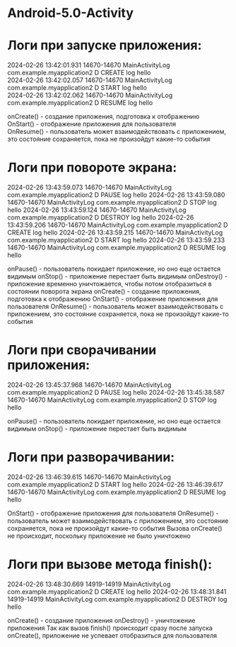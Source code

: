 # Android-5.0-Activity
# Логи при запуске приложения:
2024-02-26 13:42:01.931 14670-14670 MainActivityLog         com.example.myapplication2           D  CREATE log hello  
2024-02-26 13:42:02.057 14670-14670 MainActivityLog         com.example.myapplication2           D  START log hello  
2024-02-26 13:42:02.062 14670-14670 MainActivityLog         com.example.myapplication2           D  RESUME log hello  
  
onCreate() - создание приложения, подготовка к отображению  
OnStart() -  отображение приложения для пользователя  
OnResume() - пользователь может взаимодействовать с приложением, это состояние сохраняется, пока не произойдут какие-то события  

# Логи при повороте экрана:
2024-02-26 13:43:59.073 14670-14670 MainActivityLog         com.example.myapplication2           D  PAUSE log hello
2024-02-26 13:43:59.080 14670-14670 MainActivityLog         com.example.myapplication2           D  STOP log hello
2024-02-26 13:43:59.124 14670-14670 MainActivityLog         com.example.myapplication2           D  DESTROY log hello
2024-02-26 13:43:59.206 14670-14670 MainActivityLog         com.example.myapplication2           D  CREATE log hello
2024-02-26 13:43:59.215 14670-14670 MainActivityLog         com.example.myapplication2           D  START log hello
2024-02-26 13:43:59.233 14670-14670 MainActivityLog         com.example.myapplication2           D  RESUME log hello

onPause() - пользователь покидает приложение, но оно еще остается видимым
onStop() - приложение перестает быть видимым
onDestroy() - приложение временно уничтожается, чтобы потом отобразиться в состоянии поворота экрана
onCreate() - создание приложения, подготовка к отображению
OnStart() -  отображение приложения для пользователя
OnResume() - пользователь может взаимодействовать с приложением, это состояние сохраняется, пока не произойдут какие-то события

# Логи при сворачивании приложения:
2024-02-26 13:45:37.968 14670-14670 MainActivityLog         com.example.myapplication2           D  PAUSE log hello
2024-02-26 13:45:38.587 14670-14670 MainActivityLog         com.example.myapplication2           D  STOP log hello

onPause() - пользователь покидает приложение, но оно еще остается видимым
onStop() - приложение перестает быть видимым

# Логи при разворачивании:
2024-02-26 13:46:39.615 14670-14670 MainActivityLog         com.example.myapplication2           D  START log hello
2024-02-26 13:46:39.617 14670-14670 MainActivityLog         com.example.myapplication2           D  RESUME log hello

OnStart() -  отображение приложения для пользователя
OnResume() - пользователь может взаимодействовать с приложением, это состояние сохраняется, пока не произойдут какие-то события
Вызова onCreate() не происходит, поскольку приложение не было уничтожено

# Логи при вызове метода finish():
2024-02-26 13:48:30.669 14919-14919 MainActivityLog         com.example.myapplication2           D  CREATE log hello
2024-02-26 13:48:31.841 14919-14919 MainActivityLog         com.example.myapplication2           D  DESTROY log hello

onCreate() - создание приложения
onDestroy() - уничтожение приложения
Так как вызов finish() происходит сразу после запуска onCreate(), приложение не успевает отобразиться для пользователя

